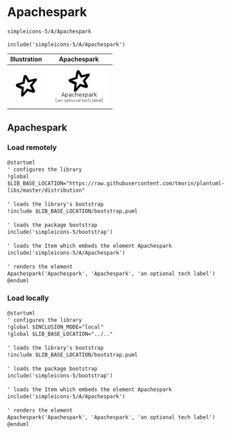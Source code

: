 # Apachespark


```text
simpleicons-5/A/Apachespark
```

```text
include('simpleicons-5/A/Apachespark')
```



| Illustration | Apachespark |
| :---: | :---: |
| ![illustration for Illustration](../../simpleicons-5/A/Apachespark.png) | ![illustration for Apachespark](../../simpleicons-5/A/Apachespark.Local.png) |




## Apachespark

### Load remotely
```plantuml
@startuml
' configures the library
!global $LIB_BASE_LOCATION="https://raw.githubusercontent.com/tmorin/plantuml-libs/master/distribution"

' loads the library's bootstrap
!include $LIB_BASE_LOCATION/bootstrap.puml

' loads the package bootstrap
include('simpleicons-5/bootstrap')

' loads the Item which embeds the element Apachespark
include('simpleicons-5/A/Apachespark')

' renders the element
Apachespark('Apachespark', 'Apachespark', 'an optional tech label')
@enduml
```

### Load locally
```plantuml
@startuml
' configures the library
!global $INCLUSION_MODE="local"
!global $LIB_BASE_LOCATION="../.."

' loads the library's bootstrap
!include $LIB_BASE_LOCATION/bootstrap.puml

' loads the package bootstrap
include('simpleicons-5/bootstrap')

' loads the Item which embeds the element Apachespark
include('simpleicons-5/A/Apachespark')

' renders the element
Apachespark('Apachespark', 'Apachespark', 'an optional tech label')
@enduml
```

